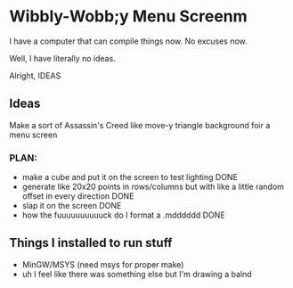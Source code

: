 # Wibbly-Wobb;y Menu Screenm

I have a computer that can  compile things now. No excuses now.

Well, I have literally no ideas.

Alright, IDEAS

## Ideas
Make a sort of Assassin's Creed like move-y triangle background foir a menu screen

### PLAN:
- make a cube and put it on the screen to test lighting DONE
- generate like 20x20 points in rows/columns but with like a little random offset in every direction DONE
- slap it on the screen DONE
- how the fuuuuuuuuuuck do I format a .mdddddd DONE

## Things I installed to run stuff
- MinGW/MSYS (need msys for proper make)
- uh I feel like there was something else but I'm drawing a balnd